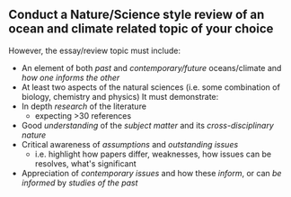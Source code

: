 ## Conduct a Nature/Science style review of an ocean and climate related topic of your choice
However, the essay/review topic must include:
- An element of both *past* and *contemporary/future* oceans/climate and *how one informs the other*
- At least two aspects of the natural sciences (i.e. some combination of biology, chemistry and physics)
It must demonstrate:
- In depth *research* of the literature
    - expecting >30 references
- Good *understanding* of the *subject matter* and its *cross-disciplinary nature*
- Critical awareness of *assumptions* and *outstanding issues*
    - i.e. highlight how papers differ, weaknesses, how issues can be resolves, what's significant
- Appreciation of *contemporary issues* and how these *inform*, or can *be informed* by *studies of the past*
